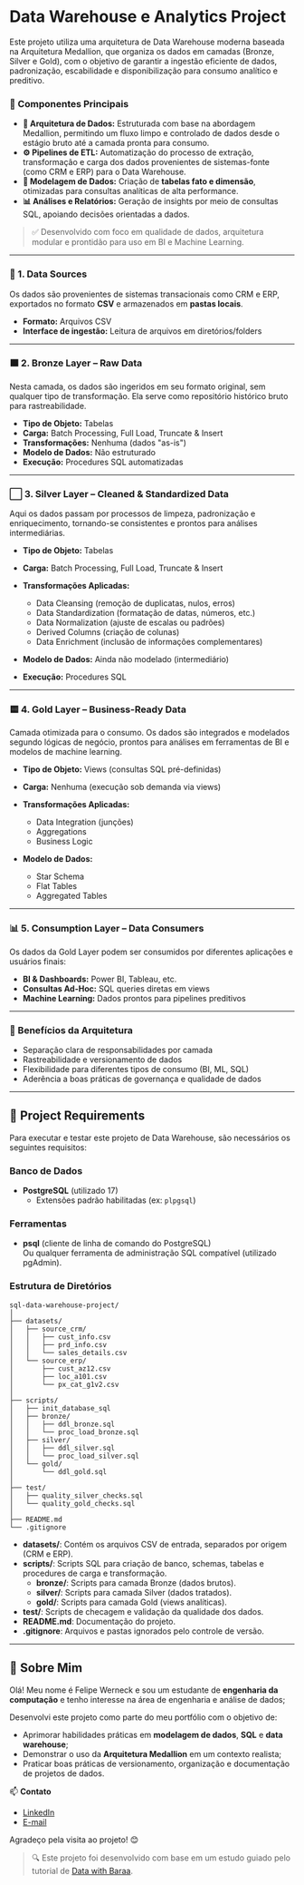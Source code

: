 # Data Warehouse e Analytics Project

Este projeto utiliza uma arquitetura de Data Warehouse moderna baseada na Arquitetura Medallion, que organiza os dados em camadas (Bronze, Silver e Gold), com o objetivo de garantir a ingestão eficiente de dados, padronização, escabilidade e disponibilização para consumo analítico e preditivo.

### 🔧 Componentes Principais

* **📐 Arquitetura de Dados:** Estruturada com base na abordagem Medallion, permitindo um fluxo limpo e controlado de dados desde o estágio bruto até a camada pronta para consumo.
* **⚙️ Pipelines de ETL:** Automatização do processo de extração, transformação e carga dos dados provenientes de sistemas-fonte (como CRM e ERP) para o Data Warehouse.
* **🧩 Modelagem de Dados:** Criação de **tabelas fato e dimensão**, otimizadas para consultas analíticas de alta performance.
* **📊 Análises e Relatórios:** Geração de insights por meio de consultas SQL, apoiando decisões orientadas a dados.

> ✅ Desenvolvido com foco em qualidade de dados, arquitetura modular e prontidão para uso em BI e Machine Learning.

---

### 📁 1. Data Sources

Os dados são provenientes de sistemas transacionais como CRM e ERP, exportados no formato **CSV** e armazenados em **pastas locais**.

* **Formato:** Arquivos CSV
* **Interface de ingestão:** Leitura de arquivos em diretórios/folders

---

### 🟫 2. Bronze Layer – Raw Data

Nesta camada, os dados são ingeridos em seu formato original, sem qualquer tipo de transformação. Ela serve como repositório histórico bruto para rastreabilidade.

* **Tipo de Objeto:** Tabelas
* **Carga:** Batch Processing, Full Load, Truncate & Insert
* **Transformações:** Nenhuma (dados "as-is")
* **Modelo de Dados:** Não estruturado
* **Execução:** Procedures SQL automatizadas

---

### ⬜ 3. Silver Layer – Cleaned & Standardized Data

Aqui os dados passam por processos de limpeza, padronização e enriquecimento, tornando-se consistentes e prontos para análises intermediárias.

* **Tipo de Objeto:** Tabelas
* **Carga:** Batch Processing, Full Load, Truncate & Insert
* **Transformações Aplicadas:**

  * Data Cleansing (remoção de duplicatas, nulos, erros)
  * Data Standardization (formatação de datas, números, etc.)
  * Data Normalization (ajuste de escalas ou padrões)
  * Derived Columns (criação de colunas)
  * Data Enrichment (inclusão de informações complementares)
* **Modelo de Dados:** Ainda não modelado (intermediário)
* **Execução:** Procedures SQL

---

### 🟨 4. Gold Layer – Business-Ready Data

Camada otimizada para o consumo. Os dados são integrados e modelados segundo lógicas de negócio, prontos para análises em ferramentas de BI e modelos de machine learning.

* **Tipo de Objeto:** Views (consultas SQL pré-definidas)
* **Carga:** Nenhuma (execução sob demanda via views)
* **Transformações Aplicadas:**

  * Data Integration (junções)
  * Aggregations 
  * Business Logic 
* **Modelo de Dados:**

  * Star Schema
  * Flat Tables
  * Aggregated Tables

---

### 📊 5. Consumption Layer – Data Consumers

Os dados da Gold Layer podem ser consumidos por diferentes aplicações e usuários finais:

* **BI & Dashboards:** Power BI, Tableau, etc.
* **Consultas Ad-Hoc:** SQL queries diretas em views
* **Machine Learning:** Dados prontos para pipelines preditivos

---

### 🎯 Benefícios da Arquitetura

* Separação clara de responsabilidades por camada
* Rastreabilidade e versionamento de dados
* Flexibilidade para diferentes tipos de consumo (BI, ML, SQL)
* Aderência a boas práticas de governança e qualidade de dados

---

## 🚀 Project Requirements

Para executar e testar este projeto de Data Warehouse, são necessários os seguintes requisitos:

### Banco de Dados

- **PostgreSQL** (utilizado 17)
  - Extensões padrão habilitadas (ex: `plpgsql`)

### Ferramentas

- **psql** (cliente de linha de comando do PostgreSQL)  
  Ou qualquer ferramenta de administração SQL compatível (utilizado pgAdmin).

### Estrutura de Diretórios

```
sql-data-warehouse-project/
│
├── datasets/
│   ├── source_crm/
│   │   ├── cust_info.csv
│   │   ├── prd_info.csv
│   │   └── sales_details.csv
│   └── source_erp/
│       ├── cust_az12.csv
│       ├── loc_a101.csv
│       └── px_cat_g1v2.csv
│
├── scripts/
│   ├── init_database_sql
│   ├── bronze/
│   │   ├── ddl_bronze.sql
│   │   └── proc_load_bronze.sql
│   ├── silver/
│   │   ├── ddl_silver.sql
│   │   └── proc_load_silver.sql
│   └── gold/
│       └── ddl_gold.sql
│
├── test/
│   ├── quality_silver_checks.sql
│   └── quality_gold_checks.sql
│
├── README.md
└── .gitignore
```

- **datasets/**: Contém os arquivos CSV de entrada, separados por origem (CRM e ERP).
- **scripts/**: Scripts SQL para criação de banco, schemas, tabelas e procedures de carga e transformação.
  - **bronze/**: Scripts para camada Bronze (dados brutos).
  - **silver/**: Scripts para camada Silver (dados tratados).
  - **gold/**: Scripts para camada Gold (views analíticas).
- **test/**: Scripts de checagem e validação da qualidade dos dados.
- **README.md**: Documentação do projeto.
- **.gitignore**: Arquivos e pastas ignorados pelo controle de versão.

---

## 👤 Sobre Mim

Olá! Meu nome é Felipe Werneck e sou um estudante de **engenharia da computação** e tenho interesse na área de engenharia e análise de dados;

Desenvolvi este projeto como parte do meu portfólio com o objetivo de:

* Aprimorar habilidades práticas em **modelagem de dados**, **SQL** e **data warehouse**;
* Demonstrar o uso da **Arquitetura Medallion** em um contexto realista;
* Praticar boas práticas de versionamento, organização e documentação de projetos de dados.

📫 **Contato**

* [LinkedIn](www.linkedin.com/in/felipe-werneck-93520a209)
* [E-mail](mailto:felipwerneck@gmail.com)

Agradeço pela visita ao projeto! 😊

> 🔍 Este projeto foi desenvolvido com base em um estudo guiado pelo tutorial de [Data with Baraa](https://www.youtube.com/@DataWithBaraa).
